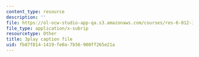 ```yaml
---
content_type: resource
description: ''
file: https://ol-ocw-studio-app-qa.s3.amazonaws.com/courses/res-6-012-introduction-to-probability-spring-2018/fb87f8141419fe0a7b56900ff265e21a_aYg2je06Cpg.srt
file_type: application/x-subrip
resourcetype: Other
title: 3play caption file
uid: fb87f814-1419-fe0a-7b56-900ff265e21a
---
```

